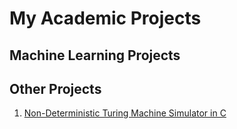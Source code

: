 # My Academic Projects

## Machine Learning Projects
<!-- 
1. [Image Classification, Image Segmentation and Visual Question Answering with Neural Networks with Python (Tensorflow, Keras)]()
2. [Pricing & Matching Project in Python]()
3. [Recommender System for Movie Recommendation in Python]()
4. Data Mining Project on real-world data in Python (cannot be shared due to NDA Contract)
-->

## Other Projects
1. [Non-Deterministic Turing Machine Simulator in C](https://github.com/luca-castellazzi/API_project_2017-2018)
<!-- 2. [Endless Flying Ring-Chaser Game in JavaScript](https://github.com/luca-castellazzi/computer-graphics_project_2020-2021) <!-- STILL PRIVATE -->

<!--
Here are some ideas to get you started:

- 🔭 I’m currently working on ...
- 🌱 I’m currently learning ...
- 👯 I’m looking to collaborate on ...
- 🤔 I’m looking for help with ...
- 💬 Ask me about ...
- 📫 How to reach me: ...
- 😄 Pronouns: ...
- ⚡ Fun fact: ...
-->
